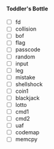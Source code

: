 #### Toddler's Bottle

 * [ ] fd
 * [ ] collision
 * [ ] bof
 * [ ] flag
 * [ ] passcode
 * [ ] random
 * [ ] input
 * [ ] leg
 * [ ] mistake
 * [ ] shellshock
 * [ ] coin1
 * [ ] blackjack
 * [ ] lotto
 * [ ] cmd1
 * [ ] cmd2
 * [ ] uaf
 * [ ] codemap
 * [ ] memcpy
